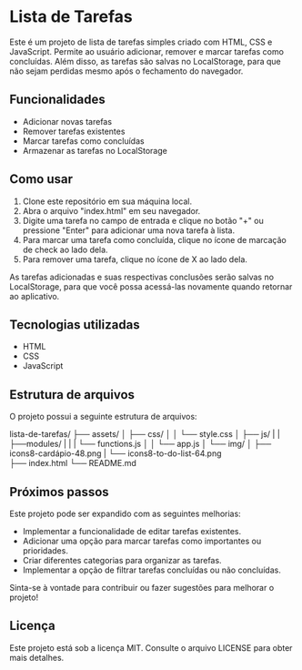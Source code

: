 # Lista de Tarefas

Este é um projeto de lista de tarefas simples criado com HTML, CSS e JavaScript. Permite ao usuário adicionar, remover e marcar tarefas como concluídas. Além disso, as tarefas são salvas no LocalStorage, para que não sejam perdidas mesmo após o fechamento do navegador.

## Funcionalidades

- Adicionar novas tarefas
- Remover tarefas existentes
- Marcar tarefas como concluídas
- Armazenar as tarefas no LocalStorage

## Como usar

1. Clone este repositório em sua máquina local.
2. Abra o arquivo "index.html" em seu navegador.
3. Digite uma tarefa no campo de entrada e clique no botão "+" ou pressione "Enter" para adicionar uma nova tarefa à lista.
4. Para marcar uma tarefa como concluída, clique no ícone de marcação de check ao lado dela.
5. Para remover uma tarefa, clique no ícone de X ao lado dela.

As tarefas adicionadas e suas respectivas conclusões serão salvas no LocalStorage, para que você possa acessá-las novamente quando retornar ao aplicativo.

## Tecnologias utilizadas

- HTML
- CSS
- JavaScript

## Estrutura de arquivos

O projeto possui a seguinte estrutura de arquivos:

lista-de-tarefas/
├── assets/
│   ├── css/
│   │   └── style.css
│   ├── js/
|   |   ├──modules/
|   |   |    └── functions.js
│   │   └── app.js
│   └── img/
│       ├── icons8-cardápio-48.png
|       └── icons8-to-do-list-64.png    
├── index.html
└── README.md

## Próximos passos

Este projeto pode ser expandido com as seguintes melhorias:

- Implementar a funcionalidade de editar tarefas existentes.
- Adicionar uma opção para marcar tarefas como importantes ou prioridades.
- Criar diferentes categorias para organizar as tarefas.
- Implementar a opção de filtrar tarefas concluídas ou não concluídas.

Sinta-se à vontade para contribuir ou fazer sugestões para melhorar o projeto!

## Licença

Este projeto está sob a licença MIT. Consulte o arquivo LICENSE para obter mais detalhes.

